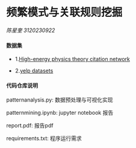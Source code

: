 # **频繁模式与关联规则挖掘**

_陈星奎 3120230922_

#### **数据集**

- 1.[High-energy physics theory citation network](https://snap.stanford.edu/data/cit-HepTh.html)

- 2.[yelp datasets](https://www.yelp.com/dataset/download)

#### **代码仓库说明**

patternanalysis.py: 数据预处理与可视化实现

patternmining.ipynb: jupyter notebook 报告

report.pdf: 报告pdf

requirements.txt: 程序运行需求
